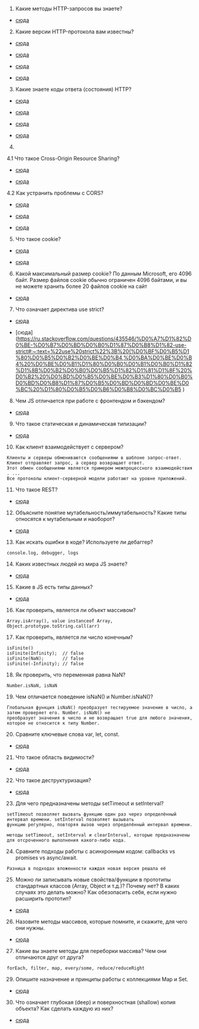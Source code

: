 1. Какие методы HTTP-запросов вы знаете? 

+ [сюда](https://zametkinapolyah.ru/servera-i-protokoly/tema-7-opredelenie-metodov-http-http-method-definitions-metody-http-zaprosov.html)

2. Какие версии HTTP-протокола вам известны? 

+ [сюда](https://www.youtube.com/watch?v=C_QZtajkDf0&ab_channel=letsCode)

+ [сюда](https://ssl.com.ua/blog/http-vs-https/)

+ [сюда](https://developer.mozilla.org/ru/docs/Web/HTTP/Overview)

+ [сюда](https://habr.com/ru/post/215117/)

3. Какие знаете коды ответа (состояния) HTTP?

+ [сюда](https://developer.mozilla.org/ru/docs/Web/HTTP/Status)

+ [сюда](https://unlim24.com/support/39/%D0%BA%D0%BE%D0%B4%D1%8B-%D0%BE%D1%82%D0%B2%D0%B5%D1%82%D0%BE%D0%B2-%D1%81%D0%B5%D1%80%D0%B2%D0%B5%D1%80%D0%B0-%D0%BE%D1%88%D0%B8%D0%B1%D0%BA%D0%B8-http-200-301-404-302-500-503-550-%D0%B4%D1%80)

+ [сюда](https://sitechecker.pro/ru/http-status-codes/)

+ [сюда](https://pr-cy.ru/news/p/7246-chto-oznachaet-kod-otveta-servera)

4. 
4.1 Что такое Cross-Origin Resource Sharing? 

+ [сюда](https://developer.mozilla.org/en-US/docs/Web/HTTP/CORS)

+ [сюда](https://ru.wikipedia.org/wiki/Cross-origin_resource_sharing)

4.2 Как устранить проблемы с CORS?

+ [сюда](https://xakplant.ru/2019/05/31/fetch-%D0%B8-cors-%D0%BF%D1%80%D0%B8%D0%BC%D0%B5%D1%80-%D0%BD%D0%B0-reactjs-%D0%B8-%D0%B4%D1%80%D1%83%D0%B3%D0%B8%D0%B5/)

+ [сюда](https://learn.javascript.ru/xhr-crossdomain)

+ [сюда](https://docs.microsoft.com/en-us/aspnet/core/security/cors?view=aspnetcore-2.2)

5. Что такое cookie?

+ [сюда](https://ssl.com.ua/blog/what-are-cookies/)

+ [сюда](https://www.youtube.com/watch?v=Sfu6zNsntfc&ab_channel=MarioDev)

6. Какой максимальный размер cookie?
По данным Microsoft, его 4096 байт. Размер файлов cookie обычно ограничен 4096 байтами, и вы не можете хранить более 20 файлов cookie на сайт

+ [сюда](https://www.youtube.com/watch?v=Sfu6zNsntfc&ab_channel=MarioDev)

7. Что означает директива use strict?

+ [сюда](https://developer.mozilla.org/ru/docs/Web/JavaScript/Reference/Strict_mode)

+ [сюда](https://ru.stackoverflow.com/questions/435546/%D0%A7%D1%82%D0%BE-%D0%B7%D0%BD%D0%B0%D1%87%D0%B8%D1%82-use-strict#:~:text=%22use%20strict%22%3B%20(%D0%BF%D0%B5%D1%80%D0%B5%D0%B2%D0%BE%D0%B4,%D0%BA%D0%BE%D0%B4%20%D0%BE%D0%B1%D1%80%D0%B0%D0%B1%D0%B0%D1%82%D1%8B%D0%B2%D0%B0%D0%B5%D1%82%D1%81%D1%8F%20%D0%B2%20%D0%BD%D0%B5%D0%BE%D0%B3%D1%80%D0%B0%D0%BD%D0%B8%D1%87%D0%B5%D0%BD%D0%BD%D0%BE%D0%BC%20%D1%80%D0%B5%D0%B6%D0%B8%D0%BC%D0%B5 )

8. Чем JS отличается при работе с фронтендом и бэкендом?

+ [сюда](https://techrocks.ru/2020/07/01/front-end-vs-back-end-development/)

9. Что такое статическая и динамическая типизации?

+ [сюда](https://senior.ua/articles/kak-ponyat-raznicu-mezhdu-staticheskoy-i-dinamicheskoy-tipizaciey#:~:text=%D0%A1%D1%82%D0%B0%D1%82%D0%B8%D1%87%D0%B5%D1%81%D0%BA%D0%B0%D1%8F%20%D0%BF%D1%80%D0%BE%D0%B2%D0%B5%D1%80%D0%BA%D0%B0%3A%20%D0%B4%D0%BE%D0%BF%D0%BE%D0%BB%D0%BD%D0%B8%D1%82%D0%B5%D0%BB%D1%8C%D0%BD%D0%B0%D1%8F%20%D0%BE%D0%B1%D1%80%D0%B0%D0%B1%D0%BE%D1%82%D0%BA%D0%B0%20%D0%B2%D0%BE,%D0%B2%D1%80%D0%B5%D0%BC%D1%8F%20%D0%B2%D1%8B%D0%BF%D0%BE%D0%BB%D0%BD%D0%B5%D0%BD%D0%B8%D1%8F%20%D0%B2%D0%BB%D0%B8%D1%8F%D0%B5%D1%82%20%D0%BD%D0%B0%20%D0%BF%D1%80%D0%BE%D0%B8%D0%B7%D0%B2%D0%BE%D0%B4%D0%B8%D1%82%D0%B5%D0%BB%D1%8C%D0%BD%D0%BE%D1%81%D1%82%D1%8C )

10. Как клиент взаимодействует с сервером?

```
Клиенты и серверы обмениваются сообщениями в шаблоне запрос-ответ. Клиент отправляет запрос, а сервер возвращает ответ. 
Этот обмен сообщениями является примером межпроцессного взаимодействия . ... 
Все протоколы клиент-серверной модели работают на уровне приложений.
```

11. Что такое REST? 

+ [сюда](https://medium.com/@andr.ivas12/rest-%D0%BF%D1%80%D0%BE%D1%81%D1%82%D1%8B%D0%BC-%D1%8F%D0%B7%D1%8B%D0%BA%D0%BE%D0%BC-90a0bca0bc78 )

12. Объясните понятие мутабельность/иммутабельность? Какие типы относятся к мутабельным и наоборот?

+ [сюда](https://techrocks.ru/2020/11/13/immutability-in-javascript-explained/ )

13. Как искать ошибки в коде? Используете ли дебаггер?

```
console.log, debugger, logs
```

14. Каких известных людей из мира JS знаете? 

+ [сюда](https://techrocks.ru/2019/04/23/kyle-simpson-interview/ )

15. Какие в JS есть типы данных? 

+ [сюда](https://medium.com/@Dimetrio89/%D0%B2%D1%8B-%D0%BD%D0%B5-%D0%B7%D0%BD%D0%B0%D0%B5%D1%82%D0%B5-js-%D1%82%D0%B8%D0%BF%D1%8B-%D0%B4%D0%B0%D0%BD%D0%BD%D1%8B%D1%85-%D0%B8-%D0%B7%D0%BD%D0%B0%D1%87%D0%B5%D0%BD%D0%B8%D1%8F-f95a605de82 )

16. Как проверить, является ли объект массивом?

```
Array.isArray(), value instanceof Array, Object.prototype.toString.call(arr)
```

17. Как проверить, является ли число конечным? 

```
isFinite() 
isFinite(Infinity);  // false
isFinite(NaN);       // false
isFinite(-Infinity); // false
```

18. Як проверить, что переменная равна NaN?

```
Number.isNaN, isNaN
```

19. Чем отличается поведение isNaN() и Number.isNaN()?

```
Глобальная функция isNaN() преобразует тестируемое значение в число, а затем проверяет его. Number. isNaN() не
преобразует значения в число и не возвращает true для любого значения, которое не относится к типу Number.
```

20. Сравните ключевые слова var, let, const.

+ [сюда](https://techrocks.ru/2020/04/07/difference-between-var-let-const/ )

21. Что такое область видимости?

+ [сюда](https://itchief.ru/javascript/scope-and-context )

22. Что такое деструктуризация?

+ [сюда](https://techrocks.ru/2020/12/20/javascript-destructuring-syntax/ )

23. Для чего предназначены методы setTimeout и setInterval?

```
setTimeout позволяет вызвать функцию один раз через определённый интервал времени. setInterval позволяет вызывать
функцию регулярно, повторяя вызов через определённый интервал времени.

методы setTimeout, setInterval и clearInterval, которые предназначены для отсроченного выполнения какого-либо кода.
```

24. Сравните подходы работы с асинхронным кодом: сallbacks vs promises vs async/await.

```
Разница в подходах вложенности каждая новая версия решала её
```

25. Можно ли записывать новые свойства/функции в прототипы стандартных классов (Array, Object и т.д.)? Почему нет? В каких случаях это делать можно? Как обезопасить себя, если нужно расширить прототип?

+ [сюда](https://developer.mozilla.org/ru/docs/Web/JavaScript/Inheritance_and_the_prototype_chain )

26. Назовите методы массивов, которые помните, и скажите, для чего они нужны.

+ [сюда](https://developer.mozilla.org/ru/docs/Web/JavaScript/Reference/Global_Objects/Array )

27. Какие вы знаете методы для переборки массива? Чем они отличаются друг от друга?

```
forEach, filter, map, every/some, reduce/reduceRight
```

29. Опишите назначение и принципы работы с коллекциями Map и Set.

+ [сюда](https://learn.javascript.ru/set-map )

30. Что означает глубокая (deep) и поверхностная (shallow) копия объекта? Как сделать каждую из них?

+ [сюда](https://gary5496.github.io/2018/03/javascript-copy-types/ )

